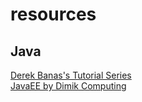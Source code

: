 # resources

## Java
[Derek Banas's Tutorial Series](https://www.youtube.com/playlist?list=PLE7E8B7F4856C9B19)   
[JavaEE by Dimik Computing](http://dimikcomputing.com/course/javaee-online-course)   